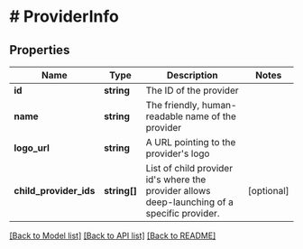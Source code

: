 # # ProviderInfo

## Properties

Name | Type | Description | Notes
------------ | ------------- | ------------- | -------------
**id** | **string** | The ID of the provider |
**name** | **string** | The friendly, human-readable name of the provider |
**logo_url** | **string** | A URL pointing to the provider&#39;s logo |
**child_provider_ids** | **string[]** | List of child provider id&#39;s where the provider allows deep-launching of a specific provider. | [optional]

[[Back to Model list]](../../README.md#models) [[Back to API list]](../../README.md#endpoints) [[Back to README]](../../README.md)
